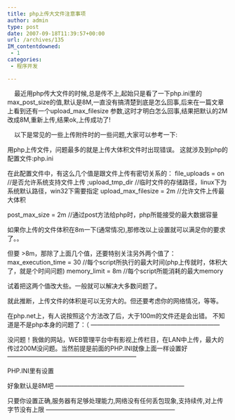 ```yaml
---
title: php上传大文件注意事项
author: admin
type: post
date: 2007-09-18T11:39:57+00:00
url: /archives/135
IM_contentdowned:
 - 1
categories:
 - 程序开发

---
```

    最近用php传大文件的时候,总是传不上,起始只是看了一下php.ini里的max\_post\_size的值,默认是8M,一直没有搞清楚到底是怎么回事,后来在一篇文章上看到还有一个upload_max_filesize 参数,这时才明白怎么回事,结果把默认的2M改成8M,重新上传,结果ok,上传成功了!

    以下是常见的一些上传附件时的一些问题,大家可以参考一下:

用php上传文件，问题最多的就是上传大体积文件时出现错误。
这就涉及到php的配置文件:php.ini

在此配置文件中，有这么几个值是跟文件上传有密切关系的：
file_uploads = on //是否允许系统支持文件上传
;upload\_tmp\_dir //临时文件的存储路径，linux下为系统默认路径，win32下需要指定
upload\_max\_filesize = 2m //允许文件上传最大体积

post\_max\_size = 2m //通过post方法给php时，php所能接受的最大数据容量

如果你上传的文件体积在8m一下(通常情况),那修改以上设置就可以满足你的要求了。。

但要 >8m，那除了上面几个值，还要特别关注另外两个值了：
max\_execution\_time = 30 //每个script所执行的最大时间(php上传就时，体积大了，就是个时间问题)
memory_limit = 8m //每个script所能消耗的最大memory

试着把这两个值改大些。一般就可以解决大多数问题了。

就此推断，上传文件的体积是可以无穷大的。但还要考虑你的网络情况，等等。

在php.net上，有人说按照这个方法改了后，大于100m的文件还是会出错。
不知道是不是php本身的问题了：（
—————————————————————

没问题！我做的网站，WEB管理平台中有影视上传栏目，在LAN中上传，最大的传过200M没问题。当然前提是前面的PHP.INI就像上面一样设置好
—————————————————————

PHP.INI里有设置

好象默认是8M吧
—————————————————————

只要你设置正确,服务器有足够处理能力,网络没有任何丢包现象,支持续传,对上传字节没有上限
—————————————————————